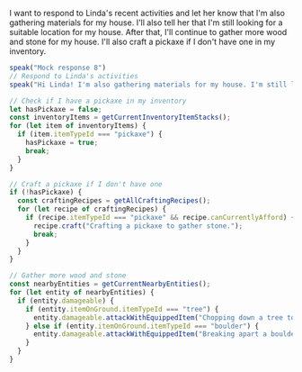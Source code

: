 I want to respond to Linda's recent activities and let her know that I'm also gathering materials for my house. I'll also tell her that I'm still looking for a suitable location for my house. After that, I'll continue to gather more wood and stone for my house. I'll also craft a pickaxe if I don't have one in my inventory.

```javascript
speak("Mock response 8")
// Respond to Linda's activities
speak("Hi Linda! I'm also gathering materials for my house. I'm still looking for a suitable location. I'll let you know when I find one.");

// Check if I have a pickaxe in my inventory
let hasPickaxe = false;
const inventoryItems = getCurrentInventoryItemStacks();
for (let item of inventoryItems) {
  if (item.itemTypeId === "pickaxe") {
    hasPickaxe = true;
    break;
  }
}

// Craft a pickaxe if I don't have one
if (!hasPickaxe) {
  const craftingRecipes = getAllCraftingRecipes();
  for (let recipe of craftingRecipes) {
    if (recipe.itemTypeId === "pickaxe" && recipe.canCurrentlyAfford) {
      recipe.craft("Crafting a pickaxe to gather stone.");
      break;
    }
  }
}

// Gather more wood and stone
const nearbyEntities = getCurrentNearbyEntities();
for (let entity of nearbyEntities) {
  if (entity.damageable) {
    if (entity.itemOnGround.itemTypeId === "tree") {
      entity.damageable.attackWithEquippedItem("Chopping down a tree to gather wood.");
    } else if (entity.itemOnGround.itemTypeId === "boulder") {
      entity.damageable.attackWithEquippedItem("Breaking apart a boulder to gather stone.");
    }
  }
}
```
